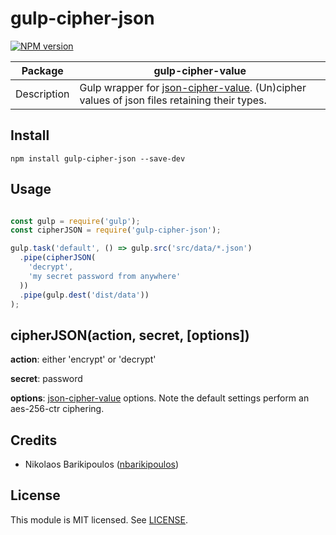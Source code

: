 # gulp-cipher-json
[![NPM version][npm-image]][npm-url]

| Package | gulp-cipher-value |
| ------- | ----------------- |
| Description | Gulp wrapper for [json-cipher-value](https://github.com/nbarikipoulos/json-cipher-value). (Un)cipher values of json files retaining their types. |

## Install

```shell
npm install gulp-cipher-json --save-dev
```

## Usage

```js

const gulp = require('gulp');
const cipherJSON = require('gulp-cipher-json');

gulp.task('default', () => gulp.src('src/data/*.json')
  .pipe(cipherJSON(
    'decrypt',
    'my secret password from anywhere'
  ))
  .pipe(gulp.dest('dist/data'))
);
```

## cipherJSON(action, secret, [options])

__action__: either 'encrypt' or 'decrypt'

__secret__: password

__options__: [json-cipher-value](https://github.com/nbarikipoulos/json-cipher-value) options. Note the default settings perform an aes-256-ctr ciphering.


## Credits

- Nikolaos Barikipoulos ([nbarikipoulos](https://github.com/nbarikipoulos))

## License

This module is MIT licensed. See [LICENSE](./LICENSE.md).

[npm-url]: https://www.npmjs.com/package/gulp-cipher-json
[npm-image]: https://img.shields.io/npm/v/gulp-cipher-json.svg